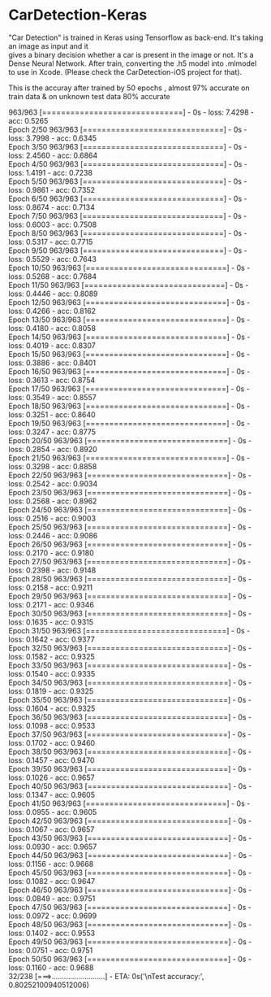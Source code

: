 # CarDetection-Keras
"Car Detection" is trained in Keras using Tensorflow as back-end. It's taking an image as input and it  
gives a binary decision whether a car is present in the image or not. It's a Dense Neural Network. After train, converting the .h5 model
into .mlmodel to use in Xcode. (Please check the CarDetection-iOS project for that).

This is the accuray after trained by 50 epochs , almost 97% accurate on train data & on unknown test data 80% accurate

963/963 [==============================] - 0s - loss: 7.4298 - acc: 0.5265      
Epoch 2/50
963/963 [==============================] - 0s - loss: 3.7998 - acc: 0.6345      
Epoch 3/50
963/963 [==============================] - 0s - loss: 2.4560 - acc: 0.6864     
Epoch 4/50
963/963 [==============================] - 0s - loss: 1.4191 - acc: 0.7238     
Epoch 5/50
963/963 [==============================] - 0s - loss: 0.9861 - acc: 0.7352     
Epoch 6/50
963/963 [==============================] - 0s - loss: 0.8674 - acc: 0.7134     
Epoch 7/50
963/963 [==============================] - 0s - loss: 0.6003 - acc: 0.7508     
Epoch 8/50
963/963 [==============================] - 0s - loss: 0.5317 - acc: 0.7715     
Epoch 9/50
963/963 [==============================] - 0s - loss: 0.5529 - acc: 0.7643     
Epoch 10/50
963/963 [==============================] - 0s - loss: 0.5268 - acc: 0.7684     
Epoch 11/50
963/963 [==============================] - 0s - loss: 0.4446 - acc: 0.8089     
Epoch 12/50
963/963 [==============================] - 0s - loss: 0.4266 - acc: 0.8162     
Epoch 13/50
963/963 [==============================] - 0s - loss: 0.4180 - acc: 0.8058     
Epoch 14/50
963/963 [==============================] - 0s - loss: 0.4019 - acc: 0.8307     
Epoch 15/50
963/963 [==============================] - 0s - loss: 0.3886 - acc: 0.8401     
Epoch 16/50
963/963 [==============================] - 0s - loss: 0.3613 - acc: 0.8754     
Epoch 17/50
963/963 [==============================] - 0s - loss: 0.3549 - acc: 0.8557     
Epoch 18/50
963/963 [==============================] - 0s - loss: 0.3251 - acc: 0.8640     
Epoch 19/50
963/963 [==============================] - 0s - loss: 0.3247 - acc: 0.8775     
Epoch 20/50
963/963 [==============================] - 0s - loss: 0.2854 - acc: 0.8920     
Epoch 21/50
963/963 [==============================] - 0s - loss: 0.3298 - acc: 0.8858     
Epoch 22/50
963/963 [==============================] - 0s - loss: 0.2542 - acc: 0.9034     
Epoch 23/50
963/963 [==============================] - 0s - loss: 0.2568 - acc: 0.8962     
Epoch 24/50
963/963 [==============================] - 0s - loss: 0.2516 - acc: 0.9003     
Epoch 25/50
963/963 [==============================] - 0s - loss: 0.2446 - acc: 0.9086     
Epoch 26/50
963/963 [==============================] - 0s - loss: 0.2170 - acc: 0.9180     
Epoch 27/50
963/963 [==============================] - 0s - loss: 0.2398 - acc: 0.9148     
Epoch 28/50
963/963 [==============================] - 0s - loss: 0.2158 - acc: 0.9211     
Epoch 29/50
963/963 [==============================] - 0s - loss: 0.2171 - acc: 0.9346     
Epoch 30/50
963/963 [==============================] - 0s - loss: 0.1635 - acc: 0.9315     
Epoch 31/50
963/963 [==============================] - 0s - loss: 0.1642 - acc: 0.9377     
Epoch 32/50
963/963 [==============================] - 0s - loss: 0.1582 - acc: 0.9325     
Epoch 33/50
963/963 [==============================] - 0s - loss: 0.1540 - acc: 0.9335     
Epoch 34/50
963/963 [==============================] - 0s - loss: 0.1819 - acc: 0.9325     
Epoch 35/50
963/963 [==============================] - 0s - loss: 0.1604 - acc: 0.9325     
Epoch 36/50
963/963 [==============================] - 0s - loss: 0.1098 - acc: 0.9533     
Epoch 37/50
963/963 [==============================] - 0s - loss: 0.1702 - acc: 0.9460     
Epoch 38/50
963/963 [==============================] - 0s - loss: 0.1457 - acc: 0.9470     
Epoch 39/50
963/963 [==============================] - 0s - loss: 0.1026 - acc: 0.9657     
Epoch 40/50
963/963 [==============================] - 0s - loss: 0.1347 - acc: 0.9605     
Epoch 41/50
963/963 [==============================] - 0s - loss: 0.0955 - acc: 0.9605     
Epoch 42/50
963/963 [==============================] - 0s - loss: 0.1067 - acc: 0.9657     
Epoch 43/50
963/963 [==============================] - 0s - loss: 0.0930 - acc: 0.9657     
Epoch 44/50
963/963 [==============================] - 0s - loss: 0.1156 - acc: 0.9668     
Epoch 45/50
963/963 [==============================] - 0s - loss: 0.1082 - acc: 0.9647     
Epoch 46/50
963/963 [==============================] - 0s - loss: 0.0849 - acc: 0.9751     
Epoch 47/50
963/963 [==============================] - 0s - loss: 0.0972 - acc: 0.9699     
Epoch 48/50
963/963 [==============================] - 0s - loss: 0.1402 - acc: 0.9553     
Epoch 49/50
963/963 [==============================] - 0s - loss: 0.0751 - acc: 0.9751         
Epoch 50/50
963/963 [==============================] - 0s - loss: 0.1160 - acc: 0.9688     
 32/238 [===>..........................] - ETA: 0s('\nTest accuracy:', 0.80252100940512006)
